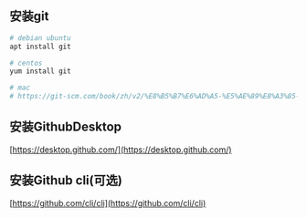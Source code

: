 ## 安装git


```bash
# debian ubuntu
apt install git

# centos 
yum install git

# mac
# https://git-scm.com/book/zh/v2/%E8%B5%B7%E6%AD%A5-%E5%AE%89%E8%A3%85-Git
```


## 安装GithubDesktop

[https://desktop.github.com/](https://desktop.github.com/)


## 安装Github cli(可选)

[https://github.com/cli/cli](https://github.com/cli/cli)